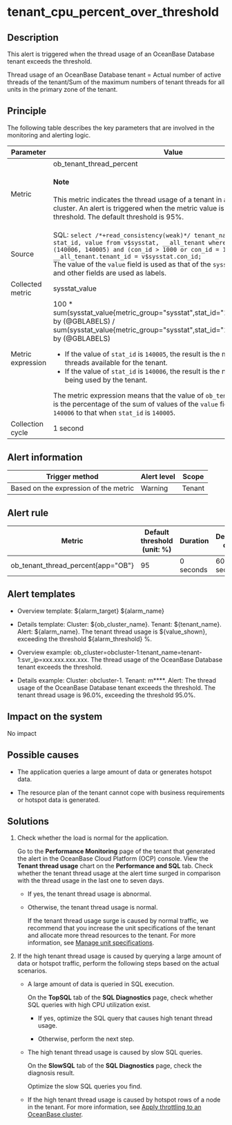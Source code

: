 tenant_cpu_percent_over_threshold
======================================================================

**Description**
-----------------------------

This alert is triggered when the thread usage of an OceanBase Database tenant exceeds the threshold.

Thread usage of an OceanBase Database tenant = Actual number of active threads of the tenant/Sum of the maximum numbers of tenant threads for all units in the primary zone of the tenant.

Principle
-------------------------

The following table describes the key parameters that are involved in the monitoring and alerting logic.

| Parameter | Value |
|-------|------------------------|
| Metric | ob_tenant_thread_percent <main id="notice" type='explain'><h4>Note</h4><p>This metric indicates the thread usage of a tenant in an OceanBase cluster. An alert is triggered when the metric value is greater than the threshold. The default threshold is 95%. </p></main> |
| Source | SQL: `select /*+read_consistency(weak)*/ tenant_name, tenant_id, stat_id, value from v$sysstat, __all_tenant where stat_id IN (140006, 140005) and (con_id > 1000 or con_id = 1) and __all_tenant.tenant_id = v$sysstat.con_id;`</br>The value of the `value` field is used as that of the `sysstat_value` metric, and other fields are used as labels.  |
| Collected metric | sysstat_value |
| Metric expression | 100 \* sum(sysstat_value{metric_group="sysstat",stat_id="140006",@LABELS}) by (@GBLABELS) / sum(sysstat_value{metric_group="sysstat",stat_id="140005",@LABELS}) by (@GBLABELS)  <ul><li> If the value of `stat_id` is `140005`, the result is the maximum number of threads available for the tenant. </li><li> If the value of `stat_id` is `140006`, the result is the number of threads being used by the tenant.  </li></ul>   The metric expression means that the value of `ob_tenant_thread_percent` is the percentage of the sum of values of the `value` field when `stat_id` is `140006` to that when `stat_id` is `140005`.  |
| Collection cycle | 1 second |

**Alert information**
-----------------------------

| Trigger method | Alert level | Scope |
|------------|------|----|
| Based on the expression of the metric | Warning | Tenant |

**Alert rule**
-----------------------------

| Metric | Default threshold (unit: %) | Duration | Detection cycle | Time before clearance |
|--------------------------|------------|------|------|------|
| ob_tenant_thread_percent{app="OB"} | 95 | 0 seconds | 60 seconds | 5 minutes |

**Alert templates**
-----------------------------

* Overview template: \${alarm_target} \${alarm_name}

* Details template: Cluster: \${ob_cluster_name}. Tenant: \${tenant_name}. Alert: ${alarm_name}. The tenant thread usage is \${value_shown}, exceeding the threshold \${alarm_threshold} %.

* Overview example: ob_cluster=obcluster-1:tenant_name=tenant-1:svr_ip=xxx.xxx.xxx.xxx. The thread usage of the OceanBase Database tenant exceeds the threshold.

* Details example: Cluster: obcluster-1. Tenant: m****. Alert: The thread usage of the OceanBase Database tenant exceeds the threshold. The tenant thread usage is 96.0%, exceeding the threshold 95.0%.

**Impact on the system**
-------------------------------

No impact

**Possible causes**
-----------------------------

* The application queries a large amount of data or generates hotspot data.

* The resource plan of the tenant cannot cope with business requirements or hotspot data is generated.

Solutions
-------------------------

1. Check whether the load is normal for the application.

   Go to the **Performance Monitoring** page of the tenant that generated the alert in the OceanBase Cloud Platform (OCP) console. View the **Tenant thread usage** chart on the **Performance and SQL** tab. Check whether the tenant thread usage at the alert time surged in comparison with the thread usage in the last one to seven days.

   * If yes, the tenant thread usage is abnormal.

   * Otherwise, the tenant thread usage is normal.

      If the tenant thread usage surge is caused by normal traffic, we recommend that you increase the unit specifications of the tenant and allocate more thread resources to the tenant. For more information, see [Manage unit specifications](../../../700.tenant-functions/400.manage-unit-specification.md).

2. If the high tenant thread usage is caused by querying a large amount of data or hotspot traffic, perform the following steps based on the actual scenarios.

   * A large amount of data is queried in SQL execution.

      On the **TopSQL** tab of the **SQL Diagnostics** page, check whether SQL queries with high CPU utilization exist.

      * If yes, optimize the SQL query that causes high tenant thread usage.

      * Otherwise, perform the next step.

   * The high tenant thread usage is caused by slow SQL queries.

      On the **SlowSQL** tab of the **SQL Diagnostics** page, check the diagnosis result.

      Optimize the slow SQL queries you find.

   * If the high tenant thread usage is caused by hotspot rows of a node in the tenant. For more information, see [Apply throttling to an OceanBase cluster](../500.appendix/200.limit-the-inbound-traffic-of-the-oceanbase-cluster.md).
